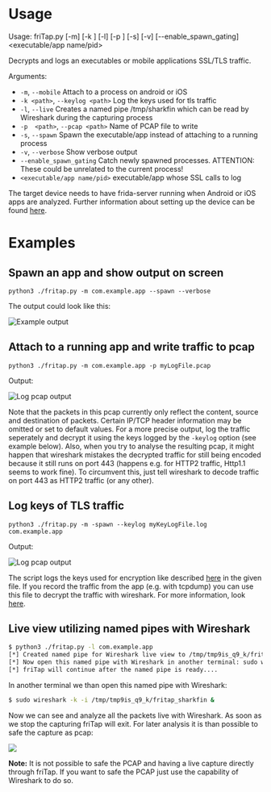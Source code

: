 # Usage
Usage: friTap.py [-m] [-k <path>] [-l] [-p  <path>] [-s] [-v] [--enable_spawn_gating] <executable/app name/pid>

Decrypts and logs an executables or mobile applications SSL/TLS traffic.

Arguments:
  - `-m`, `--mobile` Attach to a process on android or iOS
  - `-k <path>`, `--keylog <path>` Log the keys used for tls traffic
  - `-l`, `--live` Creates a named pipe /tmp/sharkfin which can be read by Wireshark during the capturing process
  - `-p  <path>`, `--pcap <path>` Name of PCAP file to write
  - `-s`, `--spawn` Spawn the executable/app instead of attaching to a running process
  - `-v`, `--verbose` Show verbose output
  - `--enable_spawn_gating` Catch newly spawned processes. ATTENTION: These could be unrelated to the current process!
  - `<executable/app name/pid>` executable/app whose SSL calls to log

The target device needs to have frida-server running when Android or iOS apps are analyzed. Further information about setting up the device can be found [here](https://frida.re/docs/android/).
# Examples
## Spawn an app and show output on screen
`python3 ./fritap.py -m com.example.app --spawn --verbose`

The output could look like this:

![Example output](/images/verbose_output.png)

## Attach to a running app and write traffic to pcap
`python3 ./fritap.py -m com.example.app -p myLogFile.pcap`

Output:

![Log pcap output](/images/pcap_output.png)

Note that the packets in this pcap currently only reflect the content, source and destination of packets. Certain IP/TCP header information may be omitted or set to default values. For a more precise output, log the traffic seperately and decrypt it using the keys logged by the `-keylog` option (see example below). 
Also, when you try to analyse the resulting pcap, it might happen that wireshark mistakes the decrypted traffic for still being encoded because it still runs on port 443 (happens e.g. for HTTP2 traffic, Http1.1 seems to work fine). To circumvent this, just tell wireshark to decode traffic on port 443 as HTTP2 traffic (or  any other).

## Log keys of TLS traffic
`python3 ./fritap.py -m -spawn --keylog myKeyLogFile.log com.example.app`

Output:

![Log pcap output](/images/keylog_output.png)

The script logs the keys used for encryption like described [here](https://developer.mozilla.org/en-US/docs/Mozilla/Projects/NSS/Key_Log_Format) in the given file. If you record the traffic from the app (e.g. with tcpdump) you can use this file to decrypt the traffic with wireshark. For more information, look [here](https://wiki.wireshark.org/TLS#Using_the_.28Pre.29-Master-Secret).

## Live view utilizing named pipes with Wireshark

```bash
$ python3 ./fritap.py -l com.example.app
[*] Created named pipe for Wireshark live view to /tmp/tmp9is_q9_k/fritap_sharkfin
[*] Now open this named pipe with Wireshark in another terminal: sudo wireshark -k -i /tmp/tmp9is_q9_k/fritap_sharkfin
[*] friTap will continue after the named pipe is ready....

```

In another terminal we than open this named pipe with Wireshark:

```bash
$ sudo wireshark -k -i /tmp/tmp9is_q9_k/fritap_sharkfin &
```

Now we can see and analyze all the packets live with Wireshark. As soon as we stop the capturing friTap will exit. For later analysis it is than possible to safe the capture as pcap:

![](./images/live_view.png) 



**Note:** It is not possible to safe the PCAP and having a live capture directly through friTap. If you want to safe the PCAP just use the capability of Wireshark to do so.
